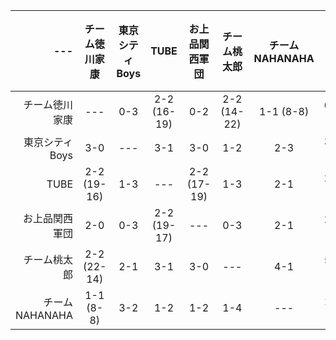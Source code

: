 | --- | チーム徳川家康 | 東京シティBoys | TUBE | お上品関西軍団 | チーム桃太郎 | チームNAHANAHA | チーム勝敗 | チーム順位|
| ----: | :---: | :---: | :---: | :---: | :---: | :---: | :---: | :---: |
| チーム徳川家康 | --- | 0-3 | 2-2 (16-19) | 0-2 | 2-2 (14-22) | 1-1 (8-8) | 0-3 | -- |
| 東京シティBoys | 3-0 | --- | 3-1 | 3-0 | 1-2 | 2-3 | 3-2 | -- |
| TUBE | 2-2 (19-16) | 1-3 | --- | 2-2 (17-19) | 1-3 | 2-1 | 2-3 | -- |
| お上品関西軍団 | 2-0 | 0-3 | 2-2 (19-17) | --- | 0-3 | 2-1 | 2-2 | -- |
| チーム桃太郎 | 2-2 (22-14) | 2-1 | 3-1 | 3-0 | --- | 4-1 | 5-0 | 1 |
| チームNAHANAHA | 1-1 (8-8) | 3-2 | 1-2 | 1-2 | 1-4 | --- | 1-3 | -- |
